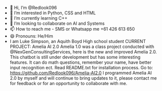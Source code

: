 - 👋 Hi, I’m @Redlook096
- 👀 I’m interested in Python, CSS and HTML
- 🌱 I’m currently learning C++
- 💞️ I’m looking to collaborate on AI and Systems
- 📫 How to reach me - SMS or Whatsapp me +61 426 613 650
- 😄 Pronouns: He/Him
- I am Luke Simpson, an Aquith Boyd High school student
CURRENT PROJECT: Amelia AI 2.0
Amelia 1.0 was a class project conducted with @NexGenConsultingServices, 
here is the new and improved Amelia 2.0. This chatbot is 
still under development but has some interesting features. 
It can do math questions, remember your name, have better 
input recognition ect. Read README.txt for installation process.
Go to: https://github.com/Redlook096/Amelia-AI2.0
l programmed Amelia AI 2.0 by myself and will continue to
bring updates to it, please contact me for feedback or for 
an opportunity to collaborate with me.
